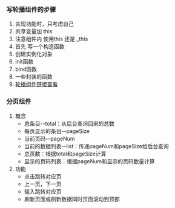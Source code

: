 ### 写轮播组件的步骤
1. 实现功能时，只考虑自己
2. 共享变量加 this
3. 注意组件内 使用this 还是 _this
4. 首先 写一个构造函数
5. 创建实例化对象
6. init函数
7. bind函数
8. 一些封装的函数
9. [轮播组件链接查看](http://js.jirengu.com/wapuh/2/edit?html,js,output)

### 分页组件
1. 概念
    - 总条目--total：从后台查询回来的总数
    - 每页显示的条目--pageSize
    - 当前页码--pageNum
    - 当前的数据列表--list：传递pageNum和pageSize给后台查询
    - 总页数：根据total和pageSize计算
    - 显示的页码列表：根据pageNum和显示的页码数量计算
2. 功能
    - 点击跳转对应页
    - 上一页，下一页
    - 输入跳转对应页
    - 刷新页面或刷新数据同时页面滚动到顶部



